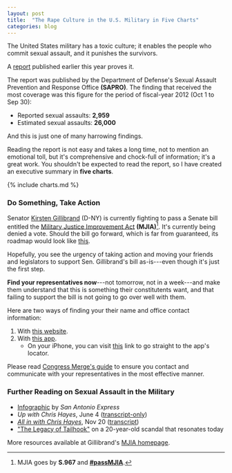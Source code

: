 ```yaml
---
layout: post
title:  "The Rape Culture in the U.S. Military in Five Charts"
categories: blog
---
```

The United States military has a toxic culture; it enables the people who commit sexual assault, and it punishes the survivors.

A [report][report] published earlier this year proves it.

The report was published by the Department of Defense's Sexual Assault Prevention and Response Office **(SAPRO)**. The finding that received the most coverage was this figure for the period of fiscal-year 2012 (Oct 1 to Sep 30):

<div class="box emphasis">
    <ul>
        <li>Reported sexual assaults: <strong>2,959</strong></li>
        <li>Estimated sexual assaults: <strong>26,000</strong></li>
    </ul>
</div>

And this is just one of many harrowing findings.

Reading the report is not easy and takes a long time, not to mention an emotional toll, but it's comprehensive and chock-full of information; it's a great work. You shouldn't be expected to read the report, so I have created an executive summary in **five charts**.

{% include charts.md %}

### Do Something, Take Action

Senator [Kirsten Gillibrand][profile] (D-NY) is currently fighting to pass a Senate bill entitled the [Military Justice Improvement Act][homepage] **(MJIA)**[^1]. It's currently being denied a vote. Should the bill go forward, which is far from guaranteed, its roadmap would look like [this][govtrack].

Hopefully, you see the urgency of taking action and moving your friends and legislators to support Sen. Gillibrand's bill as-is---even though it's just the first step.

**Find your representatives now**---not tomorrow, not in a week---and make them understand that this is something their constitutents want, and that failing to support the bill is not going to go over well with them.

Here are two ways of finding your their name and office contact information:

1. With [this website][reps].
2. With [this app][sunlight].
     * On your iPhone, you can visit [this][locator] link to go straight to the app's locator.

<div class="box info">
    Please read <a href="http://www.congressmerge.com/onlinedb/communicating.htm">Congress Merge's guide</a> to ensure you contact and communicate with your representatives in the most effective manner.
</div>

### Further Reading on Sexual Assault in the Military

* [Infographic][infographic] by <i>San Antonio Express</i>
* <i>Up with Chris Hayes</i>, June 4 ([transcript-only][hayes-transcript-1])
* <i>[All in with Chris Hayes][hayes-vid-2]</i>, Nov 20 ([transcript][hayes-transcript-2])
* ["The Legacy of Tailhook"][tailhook] on a 20-year-old scandal that resonates today

More resources available at Gillibrand's [MJIA homepage][homepage].


[^1]: MJIA goes by **S.967** and **[#passMJIA][hashtag]**.

[report]: http://www.sapr.mil/media/pdf/reports/FY12_DoD_SAPRO_Annual_Report_on_Sexual_Assault-VOLUME_ONE.pdf

[profile]: https://twitter.com/SenGillibrand
[hashtag]: https://twitter.com/search?q=%23passMJIA
[homepage]: http://www.gillibrand.senate.gov/mjia
[govtrack]: https://www.govtrack.us/congress/bills/113/s967

[reps]: http://whoismyrepresentative.com
[sunlight]: http://congress.sunlightfoundation.com
[locator]: congress://legislators/local
[rep-guide]: http://www.congressmerge.com/onlinedb/communicating.htm


[infographic]: http://www.mysanantonio.com/twice-betrayed/item/By-the-numbers-19215.php
[hayes-transcript-1]: http://www.nbcnews.com/id/52107373/ns/msnbc-all_in_with_chris_hayes/
[hayes-vid-2]: http://www.msnbc.com/all-in/watch/still-no-fix-for-military-sexual-assault-67653699751
[hayes-transcript-2]: http://www.nbcnews.com/id/53623883/ns/msnbc-all_in_with_chris_hayes/
[tailhook]: http://retroreport.org/the-legacy-of-tailhook/

[twice-betrayed]: http://www.mysanantonio.com/twice-betrayed/
[cfap]: http://www.americanprogress.org/issues/military/report/2013/11/06/78909/twice-betrayed/
